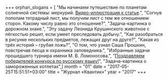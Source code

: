 +++
orphan_slogans = [ "Мы начинаем путешествие по планетам солнечной системы: меркурий. [Видео-иллюстрация к статье](files/mercury.gif).", "Согнув пополам тетрадный лист, мы получим лист с тем же отношением сторон. Какому числу равно это отношение?", "Задача-картинка о дорожном знаке.", "Эту задачу Леонида Крушинского животное с лёгкостью решит, если умеет преследовать добычу.", "Как разобраться в рисунке нескольких предметов, лежащих друг на друге?", "Какая из трёх историй – грубая ложь?", "О том, что узнал Саша Прошкин, повстречав песца и охранника заповедника.", "Избранные задачи прошедшего турнира имени М. В. Ломоносова.", "[Поздравляем победителей конкурса по русскому языку!](files/russwinners2016.pdf)", "Задача-картинка о замороженных котлетах",]
month = "01"
date = "2017-05-25T15:51:51+03:00"
title = "Журнал «Квантик»"
year = "2017"
+++
